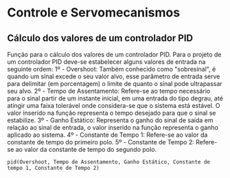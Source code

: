 # Controle e Servomecanismos

## Cálculo dos valores de um controlador PID
Função para o cálculo dos valores de um controlador PID.
Para o projeto de um controlador PID deve-se estabelecer alguns valores de entrada na seguinte ordem:
1º - Overshoot: Também conhecido como "sobresinal", é quando um sinal excede o seu valor alvo, esse parâmetro de entrada serve para delimitar (em porcentagem) o limite de quanto o sinal pode ultrapassar seu alvo.
2º - Tempo de Assentamento: Refere-se ao tempo necessário para o sinal partir de um instante inicial, em uma entrada do tipo degrau, até atingir uma faixa tolerável onde considera-se que o sistema está estável. O valor inserido na função representa o tempo desejado para que o sinal se estabilize.
3º - Ganho Estático: Representa o ganho do sinal de saída em relação ao sinal de entrada, o valor inserido na função representa o ganho aplicado ao sistema.
4º - Constante de Tempo 1: Refere-se ao valor da constante de tempo do primeiro polo.
5º - Constante de Tempo 2: Refere-se ao valor da constante de tempo do segundo polo.
```
pid(Overshoot, Tempo de Assentamento, Ganho Estático, Constante de tempo 1, Constante de Tempo 2)
```